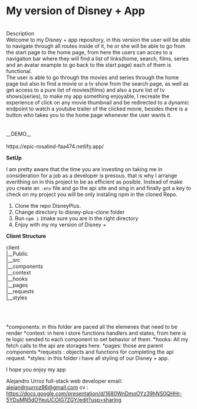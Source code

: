 # My version of Disney + App
<br>
Description 
<br>
Welcome to my Disney + app repository, in this version the user will be able to navigate through all routes inside of it, he or she will be able to go from the start page to the home page, from here the users can acces to a navigation bar where they will find a list of links(home, search, films, series and an avatar example to go back to the start page) each of them is functional.<br>
The user is  able to go through the movies and series through the home page but also to find a movie or a tv show from the search page, as well as get access to a pure list of movies(films) and also a pure list of tv shows(series), to make my app something enjoyable, I recreate the experience of click on any movie thumbnail and be redirected to a dynamic endpoint to watch a youtube trailer of the clicked movie, besides there is a button who takes you to the home page whenever the user wants it.<br>
<br>
<br>
__DEMO__<br>
<br>
https://epic-rosalind-faa474.netlify.app/

__SetUp__

I am pretty aware that the time you are investing on taking me in consideration for a job as a developer is presous, that is why I arrange everithing on in this project to be as efficient as posible. Instead of make you create an `.env` file and go the api site  and sing in and finally got a key to check on my project you will be only instaling npm in the cloned Repo.<br>

1. Clone the repo DisneyPlus. 
2. Change directory to disney-plus-clone folder 
3. Run `npm i` (make sure you are in the right directory
4. Enjoy with my my version of Disney + 


__Client Structure__

client<br>
|__Public<br>
|__src<br>
   |__components<br>
   |__context<br>
   |__hooks<br>
   |__pages<br>
   |__requests<br>
   |__styles<br>
   
   <br>
   <br>
   
*components: in this folder are paced all the elemenes that need to be render 
*context: in here i store functions handlers and states, from here is te logic sended to each component to set behavior of them. 
*hooks: All my fetch calls to the api are storages here.
*pages: those are parent components 
*requests : objects and functions for completing the api request. 
*styles: in this folder i have all styling of our Disney + app.

I hope you enjoy my app

Alejandro Urroz
full-stack web developer
email: alejandrourroz86@gmail.com 
cv : https://docs.google.com/presentation/d/1680WnDmoOYz39hNS0QHHr-5YDuMN5dOYeuUCOIG7ZGY/edit?usp=sharing 

